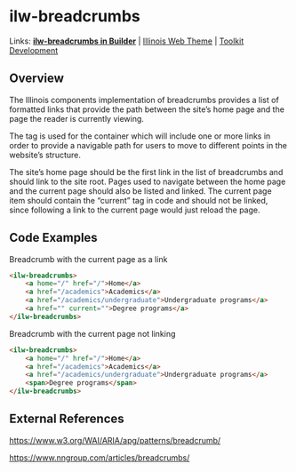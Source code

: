 # ilw-breadcrumbs

Links: **[ilw-breadcrumbs in Builder](https://builder3.toolkit.illinois.edu/component/ilw-breadcrumbs/index.html)** | 
[Illinois Web Theme](https://webtheme.illinois.edu/) | 
[Toolkit Development](https://github.com/web-illinois/toolkit-management)

## Overview

The Illinois components implementation of breadcrumbs provides a list of formatted links that provide the path between the site’s home page and the page the reader is currently viewing.

The tag <ilw-breadcrumbs> is used for the container which will include one or more links in order to provide a navigable path for users to move to different points in the website’s structure.

The site’s home page should be the first link in the list of breadcrumbs and should link to the site root. Pages used to navigate between the home page and the current page should also be listed and linked.
The current page item should contain the “current” tag in code and should not be linked, since following a link to the current page would just reload the page.


## Code Examples
Breadcrumb with the current page as a link
```html
<ilw-breadcrumbs>
    <a home="/" href="/">Home</a>
    <a href="/academics">Academics</a>
    <a href="/academics/undergraduate">Undergraduate programs</a>
    <a href="" current="">Degree programs</a>
</ilw-breadcrumbs>
```
Breadcrumb with the current page not linking
```html
<ilw-breadcrumbs>
    <a home="/" href="/">Home</a>
    <a href="/academics">Academics</a>
    <a href="/academics/undergraduate">Undergraduate programs</a>
    <span>Degree programs</span>
</ilw-breadcrumbs>
```

## External References

https://www.w3.org/WAI/ARIA/apg/patterns/breadcrumb/

https://www.nngroup.com/articles/breadcrumbs/